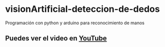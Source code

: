 # visionArtificial-deteccion-de-dedos
Programación con python y arduino para reconocimiento de manos
## Puedes ver el video en [YouTube](https://youtu.be/bPUZMaHxnvQ)
